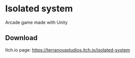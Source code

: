 # Isolated system
Arcade game made with Unity 

## Download
Itch.io page: https://terranovastudios.itch.io/isolated-system
